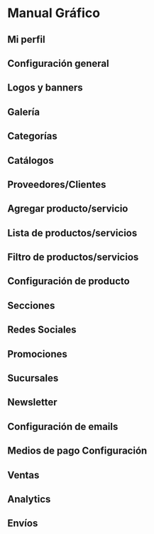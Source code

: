 # Manual Gráfico

<img-lazy :src="$withBase('/Manual de info/Manual de infografías - Cohua Shop_page-0001.webp')"/>

<img-lazy :src="$withBase('/Manual de info/Manual de infografías - Cohua Shop_page-0002.webp')"/>

## Mi perfil

<img-lazy :src="$withBase('/Manual de info/Manual de infografías - Cohua Shop_page-0010.webp')"/>

<img-lazy :src="$withBase('/Manual de info/Manual de infografías - Cohua Shop_page-0011.webp')"/>

## Configuración general

<img-lazy :src="$withBase('/Manual de info/Manual de infografías - Cohua Shop_page-0012.webp')"/>

<img-lazy :src="$withBase('/Manual de info/Manual de infografías - Cohua Shop_page-0013.webp')"/>

<img-lazy :src="$withBase('/Manual de info/Manual de infografías - Cohua Shop_page-0014.webp')"/>

<img-lazy :src="$withBase('/Manual de info/Manual de infografías - Cohua Shop_page-0015.webp')"/>

<img-lazy :src="$withBase('/Manual de info/Manual de infografías - Cohua Shop_page-0016.webp')"/>

<img-lazy :src="$withBase('/Manual de info/Manual de infografías - Cohua Shop_page-0017.webp')"/>

## Logos y banners

<img-lazy :src="$withBase('/Manual de info/Manual de infografías - Cohua Shop_page-0018.webp')"/>

<img-lazy :src="$withBase('/Manual de info/Manual de infografías - Cohua Shop_page-0019.webp')"/>

<img-lazy :src="$withBase('/Manual de info/Manual de infografías - Cohua Shop_page-0020.webp')"/>

<img-lazy :src="$withBase('/Manual de info/Manual de infografías - Cohua Shop_page-0021.webp')"/>

<img-lazy :src="$withBase('/Manual de info/Manual de infografías - Cohua Shop_page-0022.webp')"/>

<img-lazy :src="$withBase('/Manual de info/Manual de infografías - Cohua Shop_page-0023.webp')"/>

<img-lazy :src="$withBase('/Manual de info/Manual de infografías - Cohua Shop_page-0024.webp')"/>

<img-lazy :src="$withBase('/Manual de info/Manual de infografías - Cohua Shop_page-0025.webp')"/>

<img-lazy :src="$withBase('/Manual de info/Manual de infografías - Cohua Shop_page-0026.webp')"/>

<img-lazy :src="$withBase('/Manual de info/Manual de infografías - Cohua Shop_page-0027.webp')"/>

<img-lazy :src="$withBase('/Manual de info/Manual de infografías - Cohua Shop_page-0028.webp')"/>

<img-lazy :src="$withBase('/Manual de info/Manual de infografías - Cohua Shop_page-0029.webp')"/>

<img-lazy :src="$withBase('/Manual de info/Manual de infografías - Cohua Shop_page-0030.webp')"/>

## Galería

<img-lazy :src="$withBase('/Manual de info/Manual de infografías - Cohua Shop_page-0031.webp')"/>

<img-lazy :src="$withBase('/Manual de info/Manual de infografías - Cohua Shop_page-0032.webp')"/>

<img-lazy :src="$withBase('/Manual de info/Manual de infografías - Cohua Shop_page-0033.webp')"/>

<img-lazy :src="$withBase('/Manual de info/Manual de infografías - Cohua Shop_page-0034.webp')"/>

<img-lazy :src="$withBase('/Manual de info/Manual de infografías - Cohua Shop_page-0035.webp')"/>

## Categorías

<img-lazy :src="$withBase('/Manual de info/Manual de infografías - Cohua Shop_page-0036.webp')"/>

<img-lazy :src="$withBase('/Manual de info/Manual de infografías - Cohua Shop_page-0037.webp')"/>

<img-lazy :src="$withBase('/Manual de info/Manual de infografías - Cohua Shop_page-0038.webp')"/>

<img-lazy :src="$withBase('/Manual de info/Manual de infografías - Cohua Shop_page-0039.webp')"/>

<img-lazy :src="$withBase('/Manual de info/Manual de infografías - Cohua Shop_page-0040.webp')"/>

## Catálogos

<img-lazy :src="$withBase('/Manual de info/Manual de infografías - Cohua Shop_page-0041.webp')"/>

<img-lazy :src="$withBase('/Manual de info/Manual de infografías - Cohua Shop_page-0042.webp')"/>

## Proveedores/Clientes

<img-lazy :src="$withBase('/Manual de info/Manual de infografías - Cohua Shop_page-0043.webp')"/>

<img-lazy :src="$withBase('/Manual de info/Manual de infografías - Cohua Shop_page-0044.webp')"/>

<img-lazy :src="$withBase('/Manual de info/Manual de infografías - Cohua Shop_page-0045.webp')"/>

<img-lazy :src="$withBase('/Manual de info/Manual de infografías - Cohua Shop_page-0046.webp')"/>

## Agregar producto/servicio

<img-lazy :src="$withBase('/Manual de info/Manual de infografías - Cohua Shop_page-0047.webp')"/>

<img-lazy :src="$withBase('/Manual de info/Manual de infografías - Cohua Shop_page-0048.webp')"/>

<img-lazy :src="$withBase('/Manual de info/Manual de infografías - Cohua Shop_page-0049.webp')"/>

<img-lazy :src="$withBase('/Manual de info/Manual de infografías - Cohua Shop_page-0050.webp')"/>

<img-lazy :src="$withBase('/Manual de info/Manual de infografías - Cohua Shop_page-0051.webp')"/>

<img-lazy :src="$withBase('/Manual de info/Manual de infografías - Cohua Shop_page-0052.webp')"/>

<img-lazy :src="$withBase('/Manual de info/Manual de infografías - Cohua Shop_page-0053.webp')"/>

<img-lazy :src="$withBase('/Manual de info/Manual de infografías - Cohua Shop_page-0054.webp')"/>

<img-lazy :src="$withBase('/Manual de info/Manual de infografías - Cohua Shop_page-0055.webp')"/>

<img-lazy :src="$withBase('/Manual de info/Manual de infografías - Cohua Shop_page-0056.webp')"/>

<img-lazy :src="$withBase('/Manual de info/Manual de infografías - Cohua Shop_page-0057.webp')"/>

<img-lazy :src="$withBase('/Manual de info/Manual de infografías - Cohua Shop_page-0058.webp')"/>

## Lista de productos/servicios

<img-lazy :src="$withBase('/Manual de info/Manual de infografías - Cohua Shop_page-0059.webp')"/>

<img-lazy :src="$withBase('/Manual de info/Manual de infografías - Cohua Shop_page-0060.webp')"/>

<img-lazy :src="$withBase('/Manual de info/Manual de infografías - Cohua Shop_page-0061.webp')"/>

## Filtro de productos/servicios

<img-lazy :src="$withBase('/Manual de info/Manual de infografías - Cohua Shop_page-0062.webp')"/>

<img-lazy :src="$withBase('/Manual de info/Manual de infografías - Cohua Shop_page-0063.webp')"/>

<img-lazy :src="$withBase('/Manual de info/Manual de infografías - Cohua Shop_page-0064.webp')"/>

## Configuración de producto

<img-lazy :src="$withBase('/Manual de info/Manual de infografías - Cohua Shop_page-0065.webp')"/>

<img-lazy :src="$withBase('/Manual de info/Manual de infografías - Cohua Shop_page-0066.webp')"/>

<img-lazy :src="$withBase('/Manual de info/Manual de infografías - Cohua Shop_page-0067.webp')"/>

## Secciones

<img-lazy :src="$withBase('/Manual de info/Manual de infografías - Cohua Shop_page-0068.webp')"/>

<img-lazy :src="$withBase('/Manual de info/Manual de infografías - Cohua Shop_page-0069.webp')"/>

<img-lazy :src="$withBase('/Manual de info/Manual de infografías - Cohua Shop_page-0070.webp')"/>

<img-lazy :src="$withBase('/Manual de info/Manual de infografías - Cohua Shop_page-0071.webp')"/>

## Redes Sociales

<img-lazy :src="$withBase('/Manual de info/Manual de infografías - Cohua Shop_page-0072.webp')"/>

<img-lazy :src="$withBase('/Manual de info/Manual de infografías - Cohua Shop_page-0073.webp')"/>

<img-lazy :src="$withBase('/Manual de info/Manual de infografías - Cohua Shop_page-0074.webp')"/>

<img-lazy :src="$withBase('/Manual de info/Manual de infografías - Cohua Shop_page-0075.webp')"/>

<img-lazy :src="$withBase('/Manual de info/Manual de infografías - Cohua Shop_page-0076.webp')"/>

## Promociones

<img-lazy :src="$withBase('/Manual de info/Manual de infografías - Cohua Shop_page-0077.webp')"/>

<img-lazy :src="$withBase('/Manual de info/Manual de infografías - Cohua Shop_page-0078.webp')"/>

<img-lazy :src="$withBase('/Manual de info/Manual de infografías - Cohua Shop_page-0079.webp')"/>

## Sucursales

<img-lazy :src="$withBase('/Manual de info/Manual de infografías - Cohua Shop_page-0080.webp')"/>

<img-lazy :src="$withBase('/Manual de info/Manual de infografías - Cohua Shop_page-0081.webp')"/>

<img-lazy :src="$withBase('/Manual de info/Manual de infografías - Cohua Shop_page-0082.webp')"/>

<img-lazy :src="$withBase('/Manual de info/Manual de infografías - Cohua Shop_page-0083.webp')"/>

<img-lazy :src="$withBase('/Manual de info/Manual de infografías - Cohua Shop_page-0084.webp')"/>

<img-lazy :src="$withBase('/Manual de info/Manual de infografías - Cohua Shop_page-0085.webp')"/>

## Newsletter

<img-lazy :src="$withBase('/Manual de info/Manual de infografías - Cohua Shop_page-0086.webp')"/>

<img-lazy :src="$withBase('/Manual de info/Manual de infografías - Cohua Shop_page-0087.webp')"/>

<img-lazy :src="$withBase('/Manual de info/Manual de infografías - Cohua Shop_page-0088.webp')"/>

<img-lazy :src="$withBase('/Manual de info/Manual de infografías - Cohua Shop_page-0089.webp')"/>

<img-lazy :src="$withBase('/Manual de info/Manual de infografías - Cohua Shop_page-0090.webp')"/>

## Configuración de emails

<img-lazy :src="$withBase('/Manual de info/Manual de infografías - Cohua Shop_page-0091.webp')"/>

<img-lazy :src="$withBase('/Manual de info/Manual de infografías - Cohua Shop_page-0092.webp')"/>

## Medios de pago Configuración

<img-lazy :src="$withBase('/Manual de info/Manual de infografías - Cohua Shop_page-0003.webp')"/>

<img-lazy :src="$withBase('/Manual de info/Manual de infografías - Cohua Shop_page-0004.webp')"/>

<img-lazy :src="$withBase('/Manual de info/Manual de infografías - Cohua Shop_page-0005.webp')"/>

<img-lazy :src="$withBase('/Manual de info/Manual de infografías - Cohua Shop_page-0006.webp')"/>

<img-lazy :src="$withBase('/Manual de info/Manual de infografías - Cohua Shop_page-0007.webp')"/>

<img-lazy :src="$withBase('/Manual de info/Manual de infografías - Cohua Shop_page-0008.webp')"/>

<img-lazy :src="$withBase('/Manual de info/Manual de infografías - Cohua Shop_page-0009.webp')"/>

## Ventas

<img-lazy :src="$withBase('/Manual de info/Manual de infografías - Cohua Shop_page-0093.webp')"/>

<img-lazy :src="$withBase('/Manual de info/Manual de infografías - Cohua Shop_page-0094.webp')"/>

<img-lazy :src="$withBase('/Manual de info/Manual de infografías - Cohua Shop_page-0095.webp')"/>

<img-lazy :src="$withBase('/Manual de info/Manual de infografías - Cohua Shop_page-0096.webp')"/>

<img-lazy :src="$withBase('/Manual de info/Manual de infografías - Cohua Shop_page-0097.webp')"/>

## Analytics

<img-lazy :src="$withBase('/Manual de info/Manual de infografías - Cohua Shop_page-0098.webp')"/>

<img-lazy :src="$withBase('/Manual de info/Manual de infografías - Cohua Shop_page-0099.webp')"/>

## Envíos

<img-lazy :src="$withBase('/Manual de info/Manual de infografías - Cohua Shop_page-0100.webp')"/>

<img-lazy :src="$withBase('/Manual de info/Manual de infografías - Cohua Shop_page-0101.webp')"/>

<img-lazy :src="$withBase('/Manual de info/Manual de infografías - Cohua Shop_page-0102.webp')"/>

<img-lazy :src="$withBase('/Manual de info/Manual de infografías - Cohua Shop_page-0103.webp')"/>